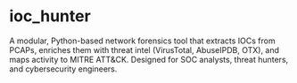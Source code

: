# ioc_hunter
A modular, Python-based network forensics tool that extracts IOCs from PCAPs, enriches them with threat intel (VirusTotal, AbuseIPDB, OTX), and maps activity to MITRE ATT&amp;CK. Designed for SOC analysts, threat hunters, and cybersecurity engineers.
